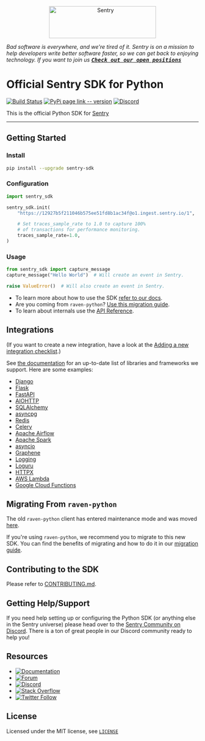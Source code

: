 <p align="center">
  <a href="https://sentry.io/?utm_source=github&utm_medium=logo" target="_blank">
    <img src="https://sentry-brand.storage.googleapis.com/sentry-wordmark-dark-280x84.png" alt="Sentry" width="280" height="84">
  </a>
</p>

_Bad software is everywhere, and we're tired of it. Sentry is on a mission to help developers write better software faster, so we can get back to enjoying technology. If you want to join us [<kbd>**Check out our open positions**</kbd>](https://sentry.io/careers/)_

# Official Sentry SDK for Python

[![Build Status](https://github.com/getsentry/sentry-python/actions/workflows/ci.yml/badge.svg)](https://github.com/getsentry/sentry-python/actions/workflows/ci.yml)
[![PyPi page link -- version](https://img.shields.io/pypi/v/sentry-sdk.svg)](https://pypi.python.org/pypi/sentry-sdk)
[![Discord](https://img.shields.io/discord/621778831602221064)](https://discord.gg/cWnMQeA)

This is the official Python SDK for [Sentry](http://sentry.io/)

---

## Getting Started

### Install

```bash
pip install --upgrade sentry-sdk
```

### Configuration

```python
import sentry_sdk

sentry_sdk.init(
    "https://12927b5f211046b575ee51fd8b1ac34f@o1.ingest.sentry.io/1",

    # Set traces_sample_rate to 1.0 to capture 100%
    # of transactions for performance monitoring.
    traces_sample_rate=1.0,
)
```

### Usage

```python
from sentry_sdk import capture_message
capture_message("Hello World")  # Will create an event in Sentry.

raise ValueError()  # Will also create an event in Sentry.
```

- To learn more about how to use the SDK [refer to our docs](https://docs.sentry.io/platforms/python/).
- Are you coming from `raven-python`? [Use this migration guide](https://docs.sentry.io/platforms/python/migration/).
- To learn about internals use the [API Reference](https://getsentry.github.io/sentry-python/).

## Integrations

(If you want to create a new integration, have a look at the [Adding a new integration checklist](https://github.com/getsentry/sentry-python/blob/master/CONTRIBUTING.md#adding-a-new-integration).)

See [the documentation](https://docs.sentry.io/platforms/python/integrations/) for an up-to-date list of libraries and frameworks we support. Here are some examples:

- [Django](https://docs.sentry.io/platforms/python/integrations/django/)
- [Flask](https://docs.sentry.io/platforms/python/integrations/flask/)
- [FastAPI](https://docs.sentry.io/platforms/python/integrations/fastapi/)
- [AIOHTTP](https://docs.sentry.io/platforms/python/integrations/aiohttp/)
- [SQLAlchemy](https://docs.sentry.io/platforms/python/integrations/sqlalchemy/)
- [asyncpg](https://docs.sentry.io/platforms/python/integrations/asyncpg/)
- [Redis](https://docs.sentry.io/platforms/python/integrations/redis/)
- [Celery](https://docs.sentry.io/platforms/python/integrations/celery/)
- [Apache Airflow](https://docs.sentry.io/platforms/python/integrations/airflow/)
- [Apache Spark](https://docs.sentry.io/platforms/python/integrations/pyspark/)
- [asyncio](https://docs.sentry.io/platforms/python/integrations/asyncio/)
- [Graphene](https://docs.sentry.io/platforms/python/integrations/graphene/)
- [Logging](https://docs.sentry.io/platforms/python/integrations/logging/)
- [Loguru](https://docs.sentry.io/platforms/python/integrations/loguru/)
- [HTTPX](https://docs.sentry.io/platforms/python/integrations/httpx/)
- [AWS Lambda](https://docs.sentry.io/platforms/python/integrations/aws-lambda/)
- [Google Cloud Functions](https://docs.sentry.io/platforms/python/integrations/gcp-functions/)


## Migrating From `raven-python`

The old `raven-python` client has entered maintenance mode and was moved [here](https://github.com/getsentry/raven-python).

If you're using `raven-python`, we recommend you to migrate to this new SDK. You can find the benefits of migrating and how to do it in our [migration guide](https://docs.sentry.io/platforms/python/migration/).

## Contributing to the SDK

Please refer to [CONTRIBUTING.md](CONTRIBUTING.md).

## Getting Help/Support

If you need help setting up or configuring the Python SDK (or anything else in the Sentry universe) please head over to the [Sentry Community on Discord](https://discord.com/invite/Ww9hbqr). There is a ton of great people in our Discord community ready to help you!

## Resources

- [![Documentation](https://img.shields.io/badge/documentation-sentry.io-green.svg)](https://docs.sentry.io/quickstart/)
- [![Forum](https://img.shields.io/badge/forum-sentry-green.svg)](https://forum.sentry.io/c/sdks)
- [![Discord](https://img.shields.io/discord/621778831602221064)](https://discord.gg/Ww9hbqr)
- [![Stack Overflow](https://img.shields.io/badge/stack%20overflow-sentry-green.svg)](http://stackoverflow.com/questions/tagged/sentry)
- [![Twitter Follow](https://img.shields.io/twitter/follow/getsentry?label=getsentry&style=social)](https://twitter.com/intent/follow?screen_name=getsentry)

## License

Licensed under the MIT license, see [`LICENSE`](LICENSE)
